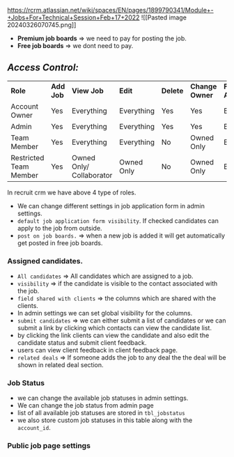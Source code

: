 https://rcrm.atlassian.net/wiki/spaces/EN/pages/1899790341/Module+-+Jobs+For+Technical+Session+Feb+17+2022
![[Pasted image 20240326070745.png]]
- **Premium job boards** => we need to pay for posting the job.
- **Free job boards** => we dont need to pay.

## _**Access Control:**_

|                        |             |                          |            |            |                  |                 |
| ---------------------- | ----------- | ------------------------ | ---------- | ---------- | ---------------- | --------------- |
| **Role**               | **Add Job** | **View Job**             | **Edit**   | **Delete** | **Change Owner** | **File Access** |
| Account Owner          | Yes         | Everything               | Everything | Yes        | Yes              | Everything      |
| Admin                  | Yes         | Everything               | Everything | Yes        | Yes              | Everything      |
| Team Member            | Yes         | Everything               | Everything | No         | Owned Only       | Everything      |
| Restricted Team Member | Yes         | Owned Only/ Collaborator | Owned Only | No         | Owned Only       | Everything      |
In recruit crm we have above 4 type of roles.

- We can change different settings in job application form in admin settings.
- `default job application form visibility`. If checked candidates can apply to the job from outside.
- `post on job boards.` => when a new job is added it will get automatically get posted in free job boards. 
### Assigned candidates.
- `All candidates` => All candidates which are assigned to a job. 
- `visibility` => if the candidate is visible to the contact associated with the job.
- `field shared with clients` => the columns which are shared with the clients.
- In admin settings we can set global visibility for the columns.
- `submit candidates` => we can either submit a list of candidates or we can submit a link by clicking which contacts can view the candidate list.
- by clicking the link clients can view the candidate and also edit the candidate status and submit client feedback.
- users can view client feedback in client feedback page.
- `related deals` => If someone adds the job to any deal the the deal will be shown in related deal section.
### Job Status
- we can change the available job statuses in admin settings.
- We can change the job status from admin page
- list of all available job statuses are stored in `tbl_jobstatus`
- we also store custom job statuses in this table along with the `account_id`.

### Public job page settings
